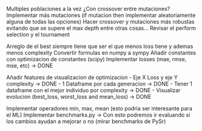 Multiples poblaciones a la vez ¿Con crossover entre mutaciones?
Implementar más mutaciones (if mutacion then implementar aleatoriamente alguna de todas las opciones)
Hacer crossover y mutaciones más robustas evitando que se supere el max depth entre otras cosas...
Revisar el perform selection y el tournament

Arreglo de el best siempre tiene que ser el que menos loss tiene y ademas menos complexity
Convertir formulas en numpy a sympy
Añadir constantes con optimizacion de constantes (scipy)
Implementar losses (mae, rmse, mse, etc) -> DONE

Añadir features de visualizacion de optimizacion
    - Eje X Loss y eje Y complexity -> DONE
    - 1 Dataframe por cada generacion -> DONE
    - Tener 1 dataframe con el mejor individuo por complexity -> DONE
    - Visualizar evolucion (best_loss, worst_loss and mean_loss) -> DONE

Implementar operadores min, max, mean (esto podria ser interesante para el ML)
Implementar benchmarks.py -> Con esto podremos ir evaluando si los cambios ayudan a mejorar o no (mirar benchmarks de PySr)